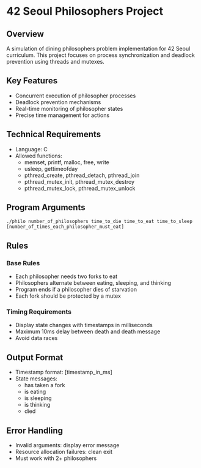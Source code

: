 # 42 Seoul Philosophers Project

## Overview
A simulation of dining philosophers problem implementation for 42 Seoul curriculum. This project focuses on process synchronization and deadlock prevention using threads and mutexes.

## Key Features
* Concurrent execution of philosopher processes
* Deadlock prevention mechanisms
* Real-time monitoring of philosopher states
* Precise time management for actions

## Technical Requirements
* Language: C
* Allowed functions:
  - memset, printf, malloc, free, write
  - usleep, gettimeofday
  - pthread_create, pthread_detach, pthread_join
  - pthread_mutex_init, pthread_mutex_destroy
  - pthread_mutex_lock, pthread_mutex_unlock

## Program Arguments
```
./philo number_of_philosophers time_to_die time_to_eat time_to_sleep [number_of_times_each_philosopher_must_eat]
```

## Rules
### Base Rules
* Each philosopher needs two forks to eat
* Philosophers alternate between eating, sleeping, and thinking
* Program ends if a philosopher dies of starvation
* Each fork should be protected by a mutex

### Timing Requirements
* Display state changes with timestamps in milliseconds
* Maximum 10ms delay between death and death message
* Avoid data races

## Output Format
* Timestamp format: [timestamp_in_ms]
* State messages:
  - has taken a fork
  - is eating
  - is sleeping
  - is thinking
  - died

## Error Handling
* Invalid arguments: display error message
* Resource allocation failures: clean exit
* Must work with 2+ philosophers
